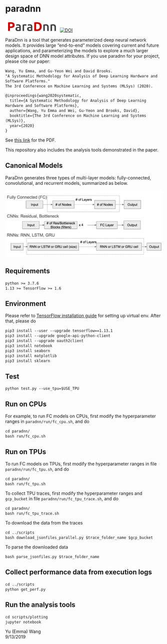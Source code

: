 # paradnn


![ParaDnn](https://github.com/Emma926/paradnn/blob/master/paradnn.png)
[![DOI](https://zenodo.org/badge/208341435.svg)](https://zenodo.org/badge/latestdoi/208341435)

ParaDnn is a tool that generates parameterized deep neural network models.
It provides large “end-to-end” models covering current and future applications, and parameterizing the models to explore a much larger design space of DNN model attributes.
If you use paradnn for your project, please cite our paper:
```
Wang, Yu Emma, and Gu-Yeon Wei and David Brooks. 
"A Systematic Methodology for Analysis of Deep Learning Hardware and Software Platforms." 
The 3rd Conference on Machine Learning and Systems (MLSys) (2020).
```
```
@inproceedings{wang2020systematic,
  title={A Systematic Methodology for Analysis of Deep Learning Hardware and Software Platforms},
  author={Wang, Yu Emma and Wei, Gu-Yeon and Brooks, David},
  booktitle={The 3rd Conference on Machine Learning and Systems (MLSys)},
  year={2020}
}
```
See [this link](https://arxiv.org/abs/1907.10701) for the PDF.


This repository also includes the analysis tools demonstrated in the paper.


## Canonical Models
ParaDnn generates three types of multi-layer models: fully-connected, convolutional, and recurrent
models, summarized as below.

![paradnnmodels](https://github.com/Emma926/paradnn/blob/master/paradnnmodels.png)

## Requirements
```
python >= 3.7.6
1.13 >= TensorFlow >= 1.6
```

## Environment
Please refer to [TensorFlow installation guide](https://www.tensorflow.org/install/pip?lang=python3)
for setting up virtual env. After that, please do
```
pip3 install --user --upgrade tensorflow==1.13.1
pip3 install --upgrade google-api-python-client
pip3 install --upgrade oauth2client
pip3 install notebook
pip3 install seaborn
pip3 install matplotlib
pip3 install sklearn
```

## Test
```
python test.py --use_tpu=$USE_TPU
```

## Run on CPUs
For example, to run FC models on CPUs, first modify the hyperparameter ranges in
`paradnn/run/fc_cpu.sh`, and do
```
cd paradnn/
bash run/fc_cpu.sh
```

## Run on TPUs
To run FC models on TPUs, first modify the hyperparameter ranges in file
`paradnn/run/fc_tpu.sh`, and do
```
cd paradnn/
bash run/fc_tpu.sh
```

To collect TPU traces, first modify the hyperparameter ranges and `gcp_bucket` in file
`paradnn/run/fc_tpu_trace.sh`, and do
```
cd paradnn/
bash run/fc_tpu_trace.sh
```

To download the data from the traces
```
cd ../scripts
bash download_jsonfiles_parallel.py $trace_folder_name $gcp_bucket 
```

To parse the downloaded data
```
bash parse_jsonfiles.py $trace_folder_name 
```

## Collect performance data from execution logs
```
cd ../scripts
python get_perf.py
```

## Run the analysis tools
```
cd scripts/plotting
jupyter notebook
```




Yu (Emma) Wang  
9/13/2019
